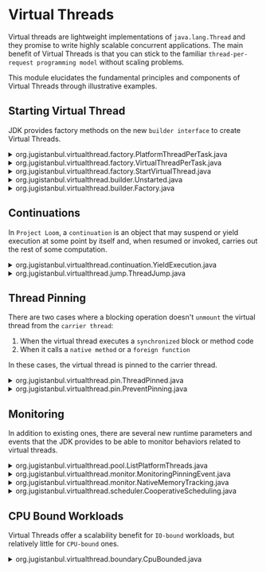 # Virtual Threads

Virtual threads are lightweight implementations of `java.lang.Thread` and they promise to write highly scalable concurrent applications. The main benefit of Virtual Threads is that you can stick to the familiar `thread-per-request programming model` without scaling problems.

This module elucidates the fundamental principles and components of Virtual Threads through illustrative examples.

## Starting Virtual Thread

JDK provides factory methods on the new `builder interface` to create Virtual Threads.

<details>
<summary>org.jugistanbul.virtualthread.factory.PlatformThreadPerTask.java</summary>

[This example](https://github.com/hakdogan/loom-examples/blob/main/virtual-threads/src/main/java/org/jugistanbul/virtualthread/factory/PlatformThreadPerTask.java) shows the natural boundaries of creating platform threads. The boundaries are related whit system resources and remember that, it can be different based on your system resource.

```java
try(var executor = Executors.newCachedThreadPool()){
            IntStream.range(0, 5000)
                    .forEach(i -> {
                        executor.submit(() -> {
                            Thread.sleep(Duration.ofSeconds(1));
                            return i;
                        });
                    });
        }
```
</details>

<details>
<summary>org.jugistanbul.virtualthread.factory.VirtualThreadPerTask.java</summary>

[This example](https://github.com/hakdogan/loom-examples/blob/main/virtual-threads/src/main/java/org/jugistanbul/virtualthread/factory/VirtualThreadPerTask.java) shows how to use the new `newVirtualThreadPerTaskExecutor` to start a Virtual Thread for each task.

```java
try(var executor = Executors.newVirtualThreadPerTaskExecutor()){
        IntStream.range(0, 100_000).forEach(i -> {
                executor.submit(() -> {
                Thread.sleep(Duration.ofSeconds(1));
                return i;
            });
        });
}
```
</details>

<details>
<summary>org.jugistanbul.virtualthread.factory.StartVirtualThread.java</summary>

[This example](https://github.com/hakdogan/loom-examples/blob/main/virtual-threads/src/main/java/org/jugistanbul/virtualthread/factory/StartVirtualThread.java) shows how to use the new `startVirtualThread` factory method to start a Virtual Thread.

```java
Thread.startVirtualThread(() -> System.out.println("Hello from Virtual Thread"));
```
</details>

<details>
<summary>org.jugistanbul.virtualthread.builder.Unstarted.java</summary>

[This example](https://github.com/hakdogan/loom-examples/blob/main/virtual-threads/src/main/java/org/jugistanbul/virtualthread/builder/Unstarted.java) shows how to create a Virtual Thread that will not be started until the `start()` method is invoked with the new `Builder API`.

```java
Thread.ofVirtual().unstarted(() -> System.out.println("Hello from postponed Virtual Thread"));
```
</details>

<details>
<summary>org.jugistanbul.virtualthread.builder.Factory.java</summary>

[This example](https://github.com/hakdogan/loom-examples/blob/main/virtual-threads/src/main/java/org/jugistanbul/virtualthread/builder/Factory.java)  shows how to use `ThreadFactory` to create Virtual Threads.

```java
    var virtualThreadFactory = Thread.ofVirtual().factory();
    runWithExecutor(platformThreadFactory);

    var virtualThread = virtualThreadFactory.newThread(Factory::sayHello);
    virtualThread.start();
    
    ...

    private static void runWithExecutor(final ThreadFactory threadFactory){

        try (var executor = Executors.newThreadPerTaskExecutor(threadFactory)) {
            IntStream.rangeClosed(0, 4).forEach(i ->
                executor.submit(() -> {
                    Thread.sleep(Duration.ofSeconds(1));
                    System.out.println("Is virtual: " + Thread.currentThread().isVirtual());
                    return i;
                }));
            }
        }
```
</details>

## Continuations

In `Project Loom`, a `continuation` is an object that may suspend or yield execution at some point by itself and, when resumed or invoked, carries out the rest of some computation.

<details>
<summary>org.jugistanbul.virtualthread.continuation.YieldExecution.java</summary>

[This example](https://github.com/hakdogan/loom-examples/blob/main/virtual-threads/src/main/java/org/jugistanbul/virtualthread/continuation/YieldExecution.java) shows the yield execution behavior of the `Continuation` object.

```java
        ContinuationScope scope = new ContinuationScope(SCOPE_NAME);

        Continuation continuation = new Continuation(scope, () -> {
            System.out.println("Continuation is running");
            Continuation.yield(scope);
            System.out.println("Continuation is still running");
        });

        continuation.run();
```

```shell
java --add-exports java.base/jdk.internal.vm=ALL-UNNAMED \
src/main/java/org/jugistanbul/virtualthread/continuation/YieldExecution.java
```
</details>

<details>
<summary>org.jugistanbul.virtualthread.jump.ThreadJump.java</summary>

[This example](https://github.com/hakdogan/loom-examples/blob/main/virtual-threads/src/main/java/org/jugistanbul/virtualthread/jump/ThreadJump.java) shows the `thread jump` behavior that may be observed when a Virtual Thread `mounts` on a Platform Thread again after `unmounted`.

```java
    var threadList = IntStream.range(0, 10)
        .mapToObj(i -> Thread.ofVirtual().unstarted(() -> {

            if(i == 0) {
                System.out.println(Thread.currentThread());
            }
    
            ThreadUtil.sleepOfMillis(25);
    
            if(i == 0) {
                System.out.println(Thread.currentThread());
            }

    })).toList();

    threadList.forEach(Thread::start);
    ThreadUtil.joinAll(threadList);
```
</details>

## Thread Pinning

There are two cases where a blocking operation doesn't `unmount` the virtual thread from the `carrier thread`:

1) When the virtual thread executes a `synchronized` block or method code
2) When it calls a `native method` or a `foreign function`

In these cases, the virtual thread is pinned to the carrier thread.

<details>
<summary>org.jugistanbul.virtualthread.pin.ThreadPinned.java</summary>

[This example](https://github.com/hakdogan/loom-examples/blob/main/virtual-threads/src/main/java/org/jugistanbul/virtualthread/pin/ThreadPinned.java) shows the `pinning event` that occurs when the virtual thread executes a `synchronized block` or method code.

```java
        var threadList = IntStream.range(0, 10)
                .mapToObj(i -> Thread.ofVirtual().unstarted(() -> {

                    if (i == 0) {
                        System.out.println(Thread.currentThread());
                    }

                    synchronized (lock) {
                        ThreadUtil.sleepOfMillis(25);
                    }

                    if (i == 0) {
                        System.out.println(Thread.currentThread());
                    }

                })).toList();
```
</details>

<details>
<summary>org.jugistanbul.virtualthread.pin.PreventPinning.java</summary>

[This example](https://github.com/hakdogan/loom-examples/blob/main/virtual-threads/src/main/java/org/jugistanbul/virtualthread/pin/PreventPinning.java) shows how to prevent `pinning event`.

```java
    var threadList = IntStream.range(0, 10)
        .mapToObj(i -> Thread.ofVirtual().unstarted(() -> {

        if (i == 0) {
            System.out.println(Thread.currentThread());
        }

        lock.lock();
        try {
            ThreadUtil.sleepOfMillis(25);
        } finally {
            lock.unlock();
        }

        if (i == 0) {
            System.out.println(Thread.currentThread());
        }
    })).toList();
```
</details>

## Monitoring

In addition to existing ones, there are several new runtime parameters and events that the JDK provides to be able to monitor behaviors related to virtual threads.

<details>
<summary>org.jugistanbul.virtualthread.pool.ListPlatformThreads.java</summary>

[This example](https://github.com/hakdogan/loom-examples/blob/main/virtual-threads/src/main/java/org/jugistanbul/virtualthread/pool/ListPlatformThreads.java) shows a way to observe how many `platform threads` are used to run N number of virtual threads.


```java
    var threadList = IntStream
        .range(0, 100_000)
        .mapToObj(_ -> Thread.ofVirtual().unstarted(() -> {

            var poolName = getPoolName();
            poolNames.add(poolName);
    
            var workerName = getWorkerName();
            pThreadNames.add(workerName);

        })).toList();

        var start = Instant.now();
        threadList.forEach(Thread::start);
        ThreadUtil.joinAll(threadList);

        System.out.println(STR."Execution time:  \{ThreadUtil.benchmark(start)} ms");
        System.out.println(STR."Core             \{Runtime.getRuntime().availableProcessors()}");
        System.out.println(STR."Pools            \{poolNames.size()}");
        System.out.println(STR."Platform threads \{pThreadNames.size()}");
```
</details>

<details>
<summary>org.jugistanbul.virtualthread.monitor.MonitoringPinningEvent.java</summary>

[This example](https://github.com/hakdogan/loom-examples/blob/main/virtual-threads/src/main/java/org/jugistanbul/virtualthread/monitor/MonitoringPinningEvent.java)  shows how to monitor the `pinning event` using `jdk.tracePinnedThreads` flag.

```shell
java --enable-preview --source 22 \
-cp ../util/target/classes/ \
-Djdk.tracePinnedThreads=short \
src/main/java/org/jugistanbul/virtualthread/monitor/MonitoringPinningEvent.java
```
</details>

<details>
<summary>org.jugistanbul.virtualthread.monitor.NativeMemoryTracking.java</summary>

[This example](https://github.com/hakdogan/loom-examples/blob/main/virtual-threads/src/main/java/org/jugistanbul/virtualthread/monitor/NativeMemoryTracking.java) shows how the amount of memory allocated to threads(Platform and Virtual) can be observed with jcmd and JFR through NMT.

```java
        var threadCount = defineThreadCount(args[0]);
        var threadType  = defineThreadType(args[1]);
        var jcmd        = args.length >= 3 && defineUsedJcmd(args[2]);
        var printTime   = threadCount - 1;

        System.out.println(STR."Thread count set to \{threadCount}");

        try(var executor = defineExecutorService(threadType)){

            IntStream.range(0, threadCount).forEach(i -> {

                if(jcmd && i == printTime){
                    memoryTracking(pid, threadType);
                }

                executor.execute(() -> ThreadUtil.sleepOfSeconds(5));
            });
        }
```
```shell
sh runNativeMemoryTracking.sh 12000 VIRTUAL false #don't use jcmd to access nmt
```
</details>

<details>
<summary>org.jugistanbul.virtualthread.scheduler.CooperativeScheduling.java</summary>

[This example](https://github.com/hakdogan/loom-examples/blob/main/virtual-threads/src/main/java/org/jugistanbul/virtualthread/scheduler/CooperativeScheduling.java) shows the way to observe scheduler behavior with runtime parameters such as

- jdk.virtualThreadScheduler.parallelism
- jdk.virtualThreadScheduler.maxPoolSize
- jdk.virtualThreadScheduler.minRunnable

```shell
java --enable-preview --source 22 \
-cp ../util/target/classes/ \
-Djdk.virtualThreadScheduler.parallelism=1 \
-Djdk.virtualThreadScheduler.maxPoolSize=1 \
-Djdk.virtualThreadScheduler.minRunnable=1 \
src/main/java/org/jugistanbul/virtualthread/scheduler/CooperativeScheduling.java
```
</details>

## CPU Bound Workloads

Virtual Threads offer a scalability benefit for `IO-bound` workloads, but relatively little for `CPU-bound` ones.

<details>
<summary>org.jugistanbul.virtualthread.boundary.CpuBounded.java</summary>

[This example](https://github.com/hakdogan/loom-examples/blob/main/virtual-threads/src/main/java/org/jugistanbul/virtualthread/boundary/CpuBounded.java) shows a way to observe the difference in scheduler behavior when virtual and platform threads are used in `CPU-bound` workloads.


```java
    IntStream
        .rangeClosed(1, 64)
        .forEach(index -> {

Instant start = Instant.now();
            executor.submit(() -> {
        IntStream
        .range(0, 50_000_000)
                    .mapToObj(BigInteger::valueOf)
                    .reduce(BigInteger.ZERO, BigInteger::add);

                System.out.println(STR."\{createTwoDigitId(index)};\{ThreadUtil.benchmark(start)}");
        });
        });

        ThreadUtil.shutdownAndAwaitTermination(executor, TimeUnit.HOURS);
```

![](images/newCachedThreadPool.png)
![](images/newVirtualThreadPerTaskExecutor.png)
</details>
